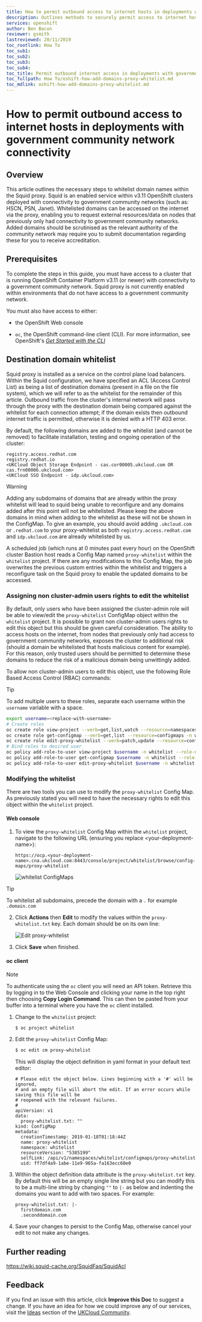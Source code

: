 ```yaml
---
title: How to permit outbound access to internet hosts in deployments with government community network connectivity
description: Outlines methods to securely permit access to internet hosts in v3.11 OpenShift clusters deployed with government community network connectivity.
services: openshift
author: Ben Bacon
reviewer: gsmith
lastreviewed: 20/11/2019
toc_rootlink: How To
toc_sub1: 
toc_sub2:
toc_sub3:
toc_sub4:
toc_title: Permit outbound internet access in deployments with government community network connectivity
toc_fullpath: How To/oshift-how-add-domains-proxy-whitelist.md
toc_mdlink: oshift-how-add-domains-proxy-whitelist.md
---
```


# How to permit outbound access to internet hosts in deployments with government community network connectivity

## Overview

This article outlines the necessary steps to whitelist domain names within the Squid proxy. Squid is an enabled service within v3.11 OpenShift clusters deployed with connectivity to government community networks (such as: HSCN, PSN, Janet). Whitelisted domains can be accessed on the internet via the proxy, enabling you to request external resources/data on nodes that previously only had connectivity to government community networks. Added domains should be scrutinised as the relevant authority of the community network may require you to submit documentation regarding these for you to receive accreditation.

## Prerequisites

To complete the steps in this guide, you must have access to a cluster that is running OpenShift Container Platform v3.11 (or newer) with connectivity to a government community network. Squid proxy is not currently enabled within environments that do not have access to a government community network.

You must also have access to either:

- the OpenShift Web console

- `oc`, the OpenShift command-line client (CLI). For more information, see OpenShift's [*Get Started with the CLI*](https://docs.openshift.com/container-platform/3.11/cli_reference/get_started_cli.html)

## Destination domain whitelist

Squid proxy is installed as a service on the control plane load balancers. Within the Squid configuration, we have specified an ACL (Access Control List) as being a list of destination domains (present in a file on the file system), which we will refer to as the whitelist for the remainder of this article. Outbound traffic from the cluster's internal network will pass through the proxy with the destination domain being compared against the whitelist for each connection attempt; if the domain exists then outbound internet traffic is permitted, otherwise it is denied with a HTTP 403 error.

By default, the following domains are added to the whitelist (and cannot be removed) to facilitate installation, testing and ongoing operation of the cluster:

```
registry.access.redhat.com
registry.redhat.io
<UKCloud Object Storage Endpoint - cas.cor00005.ukcloud.com OR cas.frn00006.ukcloud.com>
<UKCloud SSO Endpoint - idp.ukcloud.com>
```

> [!WARNING]
> Adding any subdomains of domains that are already within the proxy whitelist will lead to squid being unable to reconfigure and any domains added after this point will not be whitelisted. Please keep the above domains in mind when adding to the whitelist as these will not be shown in the ConfigMap. To give an example, you should avoid adding `.ukcloud.com` or `.redhat.com` to your proxy-whitelist as both `registry.access.redhat.com` and `idp.ukcloud.com` are already whitelisted by us.

A scheduled job (which runs at 0 minutes past every hour) on the OpenShift cluster Bastion host reads a Config Map named `proxy-whitelist` within the `whitelist` project. If there are any modifications to this Config Map, the job overwrites the previous custom entries within the whitelist and triggers a reconfigure task on the Squid proxy to enable the updated domains to be accessed.

### Assigning non cluster-admin users rights to edit the whitelist 

By default, only users who have been assigned the cluster-admin role will be able to view/edit the `proxy-whitelist` ConfigMap object within the `whitelist` project. It is possible to grant non cluster-admin users rights to edit this object but this should be given careful consideration. The ability to access hosts on the internet, from nodes that previously only had access to government community networks, exposes the cluster to additional risk (should a domain be whitelisted that hosts malicious content for example). For this reason, only trusted users should be permitted to determine these domains to reduce the risk of a malicious domain being unwittingly added.

To allow non cluster-admin users to edit this object, use the following Role Based Access Control (RBAC) commands:

>[!TIP]
>To add multiple users to these roles, separate each username within the `username` variable with a space.

```bash
export username=<replace-with-username>
# Create roles
oc create role view-project --verb=get,list,watch --resource=namespaces --verb get --resource=projects -n whitelist
oc create role get-configmap --verb=get,list --resource=configmaps -n whitelist
oc create role edit-proxy-whitelist --verb=patch,update --resource=configmaps --resource-name=proxy-whitelist -n whitelist
# Bind roles to desired user
oc policy add-role-to-user view-project $username -n whitelist --role-namespace='whitelist'
oc policy add-role-to-user get-configmap $username -n whitelist --role-namespace='whitelist'
oc policy add-role-to-user edit-proxy-whitelist $username -n whitelist --role-namespace='whitelist'
```

### Modifying the whitelist

There are two tools you can use to modify the `proxy-whitelist` Config Map. As previously stated you will need to have the necessary rights to edit this object within the `whitelist` project. 

#### Web console

1. To view the `proxy-whitelist` Config Map within the `whitelist` project, navigate to the following URL (ensuring you replace \<your-deployment-name>):

   `https://ocp.<your-deployment-name>.cna.ukcloud.com:8443/console/project/whitelist/browse/config-maps/proxy-whitelist`

   ![whitelist ConfigMaps](images/oshift-proxy-configmap.png)

>[!TIP]
>To whitelist all subdomains, precede the domain with a `.` for example `.domain.com`

2. Click **Actions** then **Edit** to modify the values within the `proxy-whitelist.txt` key. Each domain should be on its own line:

   ![Edit proxy-whitelist](images/oshift-proxy-editproxywhitelist.png)

3. Click **Save** when finished.

#### oc client

>[!NOTE]
>To authenticate using the `oc` client you will need an API token. Retrieve this by logging in to the Web Console and clicking your name in the top right then choosing **Copy Login Command**. This can then be pasted from your buffer into a terminal where you have the `oc` client installed.

1. Change to the `whitelist` project: 
   
   ```bash
   $ oc project whitelist
   ```
2. Edit the `proxy-whitelist` Config Map:

   ```bash
   $ oc edit cm proxy-whitelist
   ```

   This will display the object definition in yaml format in your default text editor:

   ```
   # Please edit the object below. Lines beginning with a '#' will be ignored,
   # and an empty file will abort the edit. If an error occurs while saving this file will be
   # reopened with the relevant failures.
   #
   apiVersion: v1
   data:
     proxy-whitelist.txt: ""
   kind: ConfigMap
   metadata:
     creationTimestamp: 2019-01-18T01:18:44Z
     name: proxy-whitelist
     namespace: whitelist
     resourceVersion: "5385199"
     selfLink: /api/v1/namespaces/whitelist/configmaps/proxy-whitelist
     uid: ff7df4a9-1abe-11e9-965a-fa163ecc60e0
   ```

3. Within the object definition data attribute is the `proxy-whitelist.txt` key. By default this will be an empty single line string but you can modify this to be a multi-line string by changing `""` to `|-` as below and indenting the domains you want to add with two spaces. For example:

   ```
   proxy-whitelist.txt: |-
     firstdomain.com
     .seconddomain.com
   ```

4. Save your changes to persist to the Config Map, otherwise cancel your edit to not make any changes.

## Further reading

https://wiki.squid-cache.org/SquidFaq/SquidAcl

## Feedback

If you find an issue with this article, click **Improve this Doc** to suggest a change. If you have an idea for how we could improve any of our services, visit the [Ideas](https://community.ukcloud.com/ideas) section of the [UKCloud Community](https://community.ukcloud.com).
